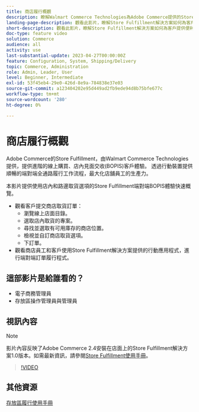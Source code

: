 ```yaml
---
title: 商店履行概觀
description: 瞭解Walmart Commerce Technologies為Adobe Commerce提供的Store Fulfillment，這是進階的全通路履行解決方案，提供端對端線上購買、店內取貨(BOPIS)體驗。
landing-page-description: 觀看此影片，瞭解Store Fulfillment解決方案如何為客戶提供便利性，讓店內和路邊取貨和商店員工更有效率、可隨時使用行動裝置的履行工作流程，以提取、暫存和交付商店取貨訂單給客戶。
short-description: 觀看此影片，瞭解Store Fulfillment解決方案如何為客戶提供便利性，讓店內和路邊取貨和商店員工更有效率、可隨時使用行動裝置的履行工作流程，以提取、暫存和交付商店取貨訂單給客戶。
doc-type: feature video
solution: Commerce
audience: all
activity: use
last-substantial-update: 2023-04-27T00:00:00Z
feature: Configuration, System, Shipping/Delivery
topic: Commerce, Administration
role: Admin, Leader, User
level: Beginner, Intermediate
exl-id: 53f45eb4-29e0-426d-8e9a-784838e37e03
source-git-commit: a123404202e95d449ad2fb9ede94d8b75bfe677c
workflow-type: tm+mt
source-wordcount: '280'
ht-degree: 0%

---
```


# 商店履行概觀

Adobe Commerce的Store Fulfillment，由Walmart Commerce Technologies提供，提供進階的線上購買、店內見面交收(BOPIS)客戶體驗。 透過行動裝置提供順暢的端對端全通路履行工作流程，最大化店舖員工的生產力。

本影片提供使用店內和路邊取貨選項的Store Fulfillment端對端BOPIS體驗快速概覽。

- 觀看客戶提交商店取貨訂單：
   - 瀏覽線上店面目錄。
   - 選取店內取貨的專案。
   - 尋找並選取有可用庫存的商店位置。
   - 檢視並自訂商店取貨選項。
   - 下訂單。
- 觀看商店員工和客戶使用Store Fulfillment解決方案提供的行動應用程式，進行端對端訂單履行程式。

## 這部影片是給誰看的？

- 電子商務管理員
- 存放區操作管理員與管理員

## 視訊內容

>[!NOTE]
>
>影片內容反映了Adobe Commerce 2.4安裝在店面上的Store Fulfillment解決方案1.0版本。如需最新資訊，請參閱[Store Fulfillment使用手冊](https://experienceleague.adobe.com/docs/commerce-merchant-services/store-fulfillment/introduction.html?lang=zh-Hant)。

>[!VIDEO](https://video.tv.adobe.com/v/343653?quality=12&learn=on)

## 其他資源

[存放區履行使用手冊](https://experienceleague.adobe.com/docs/commerce-merchant-services/store-fulfillment/introduction.html?lang=zh-Hant)
